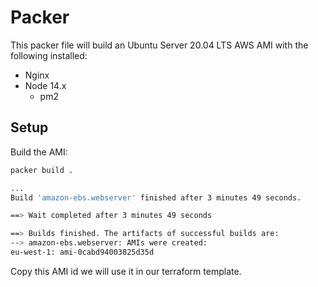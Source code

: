 # Packer

This packer file will build an Ubuntu Server 20.04 LTS AWS AMI with the following installed:

- Nginx
- Node 14.x
  - pm2

## Setup

Build the AMI:

```sh
packer build .

...
Build 'amazon-ebs.webserver' finished after 3 minutes 49 seconds.

==> Wait completed after 3 minutes 49 seconds

==> Builds finished. The artifacts of successful builds are:
--> amazon-ebs.webserver: AMIs were created:
eu-west-1: ami-0cabd94003825d35d
```

Copy this AMI id we will use it in our terraform template.
